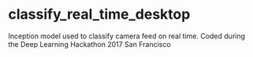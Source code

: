 # classify_real_time_desktop
Inception model used to classify camera feed on real time. Coded during the Deep Learning Hackathon 2017 San Francisco
